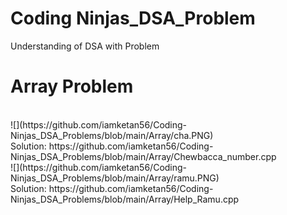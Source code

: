 # Coding Ninjas_DSA_Problem
 Understanding of DSA with Problem
<h1>Array Problem</h1><br>
![](https://github.com/iamketan56/Coding-Ninjas_DSA_Problems/blob/main/Array/cha.PNG)
<br>
Solution: https://github.com/iamketan56/Coding-Ninjas_DSA_Problems/blob/main/Array/Chewbacca_number.cpp
<br>
![](https://github.com/iamketan56/Coding-Ninjas_DSA_Problems/blob/main/Array/ramu.PNG)<br>
Solution: https://github.com/iamketan56/Coding-Ninjas_DSA_Problems/blob/main/Array/Help_Ramu.cpp


